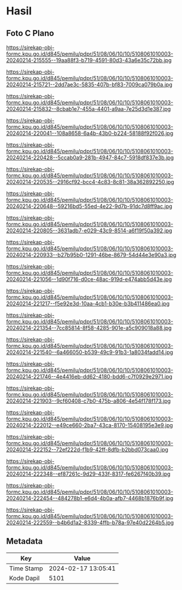# Hasil

## Foto C Plano

https://sirekap-obj-formc.kpu.go.id/d845/pemilu/pdpr/51/08/06/10/10/5108061010003-20240214-215555--19aa88f3-b719-4591-80d3-43a6e35c72bb.jpg

https://sirekap-obj-formc.kpu.go.id/d845/pemilu/pdpr/51/08/06/10/10/5108061010003-20240214-215721--2dd7ae3c-5835-407b-bf83-7009ca079b0a.jpg

https://sirekap-obj-formc.kpu.go.id/d845/pemilu/pdpr/51/08/06/10/10/5108061010003-20240214-215832--8cbab1e7-455a-4401-a9aa-7e25d3d1e387.jpg

https://sirekap-obj-formc.kpu.go.id/d845/pemilu/pdpr/51/08/06/10/10/5108061010003-20240214-220041--108a8658-6a4b-43b0-b224-58188f92f026.jpg

https://sirekap-obj-formc.kpu.go.id/d845/pemilu/pdpr/51/08/06/10/10/5108061010003-20240214-220428--5ccab0a9-281b-4947-84c7-5918df837e3b.jpg

https://sirekap-obj-formc.kpu.go.id/d845/pemilu/pdpr/51/08/06/10/10/5108061010003-20240214-220535--2916cf92-bcc4-4c83-8c81-38a362892250.jpg

https://sirekap-obj-formc.kpu.go.id/d845/pemilu/pdpr/51/08/06/10/10/5108061010003-20240214-220648--59216bd5-55ed-4e22-9d7b-91dc7d8ff9ac.jpg

https://sirekap-obj-formc.kpu.go.id/d845/pemilu/pdpr/51/08/06/10/10/5108061010003-20240214-220805--3631adb7-e029-43c9-8514-a6f19f50a392.jpg

https://sirekap-obj-formc.kpu.go.id/d845/pemilu/pdpr/51/08/06/10/10/5108061010003-20240214-220933--b27b95b0-1291-46be-8679-54d44e3e90a3.jpg

https://sirekap-obj-formc.kpu.go.id/d845/pemilu/pdpr/51/08/06/10/10/5108061010003-20240214-221056--1d90f716-d0ce-48ac-919d-e474abb5d43e.jpg

https://sirekap-obj-formc.kpu.go.id/d845/pemilu/pdpr/51/08/06/10/10/5108061010003-20240214-221217--f5e92e3d-10aa-4cb1-b30e-b3b411486ea0.jpg

https://sirekap-obj-formc.kpu.go.id/d845/pemilu/pdpr/51/08/06/10/10/5108061010003-20240214-221354--7cc85814-8f58-4285-901e-a5c909018a88.jpg

https://sirekap-obj-formc.kpu.go.id/d845/pemilu/pdpr/51/08/06/10/10/5108061010003-20240214-221540--6a466050-b539-49c9-91b3-1a8034fadd14.jpg

https://sirekap-obj-formc.kpu.go.id/d845/pemilu/pdpr/51/08/06/10/10/5108061010003-20240214-221746--4e4416eb-dd62-4180-bdd6-c7f0929e2971.jpg

https://sirekap-obj-formc.kpu.go.id/d845/pemilu/pdpr/51/08/06/10/10/5108061010003-20240214-221903--9cf60408-c7b0-475b-a806-4e54f178f173.jpg

https://sirekap-obj-formc.kpu.go.id/d845/pemilu/pdpr/51/08/06/10/10/5108061010003-20240214-222012--e49ce660-2ba7-43ca-8170-15408195e3e9.jpg

https://sirekap-obj-formc.kpu.go.id/d845/pemilu/pdpr/51/08/06/10/10/5108061010003-20240214-222152--72ef222d-f1b9-42ff-8dfb-b2bbd073caa0.jpg

https://sirekap-obj-formc.kpu.go.id/d845/pemilu/pdpr/51/08/06/10/10/5108061010003-20240214-222348--ef87261c-9d29-433f-8317-fe6267f40b39.jpg

https://sirekap-obj-formc.kpu.go.id/d845/pemilu/pdpr/51/08/06/10/10/5108061010003-20240214-222454--484278b1-e6d4-4b0a-afb7-4468b1876b9f.jpg

https://sirekap-obj-formc.kpu.go.id/d845/pemilu/pdpr/51/08/06/10/10/5108061010003-20240214-222559--b4b6d1a2-8339-4ffb-b78a-97e40d2264b5.jpg


## Metadata

| Key        | Value               |
| ---------- | ------------------- |
| Time Stamp | 2024-02-17 13:05:41 |
| Kode Dapil | 5101                |



